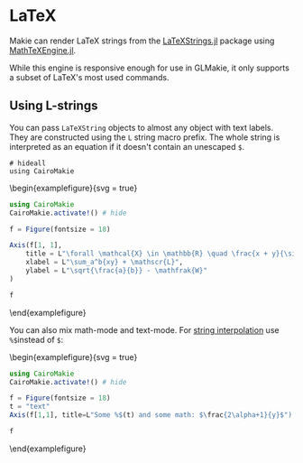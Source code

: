 # LaTeX

Makie can render LaTeX strings from the [LaTeXStrings.jl](https://github.com/stevengj/LaTeXStrings.jl) package using [MathTeXEngine.jl](https://github.com/Kolaru/MathTeXEngine.jl/).

While this engine is responsive enough for use in GLMakie, it only supports a subset of LaTeX's most used commands.

## Using L-strings

You can pass `LaTeXString` objects to almost any object with text labels. They are constructed using the `L` string macro prefix.
The whole string is interpreted as an equation if it doesn't contain an unescaped `$`.


```!
# hideall
using CairoMakie
```

\begin{examplefigure}{svg = true}
```julia
using CairoMakie
CairoMakie.activate!() # hide

f = Figure(fontsize = 18)

Axis(f[1, 1],
    title = L"\forall \mathcal{X} \in \mathbb{R} \quad \frac{x + y}{\sin(k^2)}",
    xlabel = L"\sum_a^b{xy} + \mathscr{L}",
    ylabel = L"\sqrt{\frac{a}{b}} - \mathfrak{W}"
)

f
```
\end{examplefigure}

You can also mix math-mode and text-mode.
For [string interpolation](https://docs.julialang.org/en/v1/manual/strings/#string-interpolation) use `%$`instead of `$`:

\begin{examplefigure}{svg = true}
```julia
using CairoMakie
CairoMakie.activate!() # hide

f = Figure(fontsize = 18)
t = "text"
Axis(f[1,1], title=L"Some %$(t) and some math: $\frac{2\alpha+1}{y}$")

f
```
\end{examplefigure}
